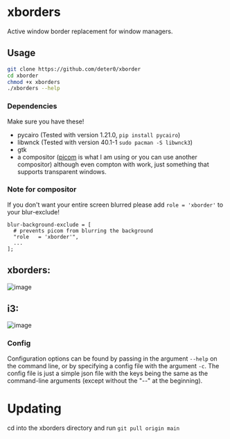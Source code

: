 # xborders
Active window border replacement for window managers.

## Usage
```sh
git clone https://github.com/deter0/xborder
cd xborder
chmod +x xborders
./xborders --help
```
### Dependencies
Make sure you have these!
* pycairo (Tested with version 1.21.0, `pip install pycairo`)
* libwnck (Tested with version 40.1-1 `sudo pacman -S libwnck3`)
* gtk
* a compositor ([picom](https://github.com/yshui/picom) is what I am using or you can use another compositor) although even compton with work, just something that supports transparent windows.

### Note for compositor
If you don't want your entire screen blurred please add `role = 'xborder'` to your blur-exclude!
```
blur-background-exclude = [
  # prevents picom from blurring the background
  "role   = 'xborder'",
  ...
];
```

## xborders:
![image](https://user-images.githubusercontent.com/82973108/160370439-8b7a5feb-c186-4954-a029-b718b59fd957.png)
## i3:
![image](https://user-images.githubusercontent.com/82973108/160370578-3ea7e3e9-723a-4054-b7b0-2b0110d809c0.png)

### Config
Configuration options can be found by passing in the argument `--help` on the command line, or by specifying a config file with the argument `-c`. The config file is just a simple json file with the keys being the same as the command-line arguments (except without the "--" at the beginning).

# Updating
cd into the xborders directory and run `git pull origin main`
